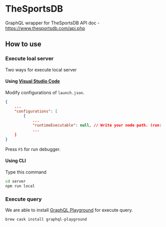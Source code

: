# TheSportsDB
GraphQL wrapper for TheSportsDB
API doc - https://www.thesportsdb.com/api.php

## How to use

### Execute loal server

Two ways for execute local server

#### Using [Visual Studio Code](https://azure.microsoft.com/en-us/products/visual-studio-code/)

Modify configurations of `launch.json`.

```json:.vscode/launch.json
{
    ...
    "configurations": [
        {
            ...
            "runtimeExecutable": null, // Write your node path. (run: 'which node' on terminal)
            ...
    ]
}
```

Press `F5` for run debugger.

#### Using CLI

Type this command

```bash
cd server
npm run local
```

### Execute query

We are able to install [GraphQL Playground](https://github.com/prisma-labs/graphql-playground) for execute query.

```bash
brew cask install graphql-playground
```